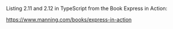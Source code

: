 Listing 2.11 and 2.12 in TypeScript from the Book Express in Action:

https://www.manning.com/books/express-in-action